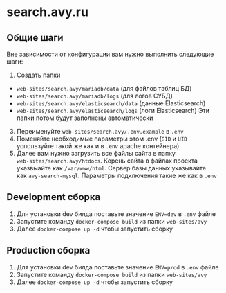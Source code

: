 # search.avy.ru

## <a name="general"></a> Общие шаги
Вне зависимости от конфигурации вам нужно выполнить следующие  
шаги:
1. Создать папки 
  + `web-sites/search.avy/mariadb/data` (для файлов таблиц БД)
  + `web-sites/search.avy/mariadb/logs` (для логов СУБД)
  + `web-sites/search.avy/elasticsearch/data` (данные Elasticsearch)
  + `web-sites/search.avy/elasticsearch/logs` (логи Elasticsearch)
Эти папки потом будут заполнены автоматически
3. Переименуйте `web-sites/search.avy/.env.example` в `.env`
4. Поменяйте необходимые параметры этом .env (`GID` и `UID`  
успользуйте такой же как и в `.env` apache контейнера)
5. Далее вам нужно загрузить все файлы сайта в папку  
`web-sites/search.avy/htdocs`. Корень сайта в файлах проекта  
указвыайте как `/var/www/html`. Сервер базы данных указывайте  
как `avy-search-mysql`. Параметры подключения такие же как в `.env`

## <a name="dev"></a> Development сборка
1. Для установки dev билда поставьте значение `ENV=dev` в `.env` 
файле
2. Запустите команду `docker-compose build` из папки `web-sites/avy`
3. Далее `docker-compose up -d` чтобы запустить сборку 

## <a name="prod"></a> Production сборка
1. Для установки dev билда поставьте значение `ENV=prod` в `.env`
   файле
2. Запустите команду `docker-compose build` из папки `web-sites/avy`
3. Далее `docker-compose up -d` чтобы запустить сборку 